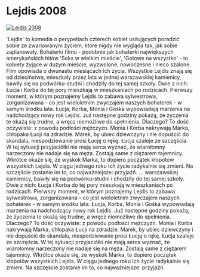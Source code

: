 Lejdis 2008 
=============
[![Lejdis 2008 ](http://vidos.pl/images/player.gif)](http://vidos.pl/lejdis-2008)

 'Lejdis' to komedia o perypetiach czterech kobiet usiłujących poradzić sobie ze zwariowanym życiem, które nigdy nie wygląda tak, jak sobie zaplanowały. Bohaterki filmu - podobnie jak bohaterki największych amerykańskich hitów 'Seks w wielkim mieście', 'Gotowe na wszystko' - to kobiety żyjące w dużym mieście, wyzwolone, nowoczesne i nieco szalone. Film opowiada o dwunastu miesiącach ich życia. Wszystkie Lejdis znają się od dzieciństwa, mieszkały przez lata w jednej warszawskiej kamienicy, bawiły się na podwórku-studni i chodziły do tej samej szkoły. Dwie z nich: Łucja i Korba do tej pory mieszkają w mieszkaniach po rodzicach. Pierwszy moment, w którym poznajemy Lejdis to zabawa sylwestrowa, zorganizowana - co jest wieloletnim zwyczajem naszych bohaterek - w samym środku lata. Łucja, Korba, Monia i Gośka wypowiadają marzenia na nadchodzący nowy rok Lejdis. Już następne godziny pokażą, że życzenia te okażą się trudne, a wręcz niemożliwe do spełnienia. Dlaczego? To dość oczywiste: z powodu podłości mężczyzn. Monia i Korba nakrywają Marka, chłopaka Łucji na zdradzie. Marek, by ubiec dziewczyny i nie dopuścić do skandalu, niespodziewanie prosi Łucję o rękę. Łucja szaleje ze szczęścia. W tej sytuacji przyjaciółki nie mają serca wyznać, że wiarołomny narzeczony nie nadaje się na męża. Zostają same z ciężarem tajemnicy. Wkrótce okaże się, że wyskok Marka, to dopiero początek kłopotów wszystkich Lejdis. W ciągu jednego roku ich życie radykalnie się zmieni. Na szczęście zostanie im to, co najważniejsze: przyjaźń.  ... warszawskiej kamienicy, bawiły się na podwórku-studni i chodziły do tej samej szkoły. Dwie z nich: Łucja i Korba do tej pory mieszkają w mieszkaniach po rodzicach. Pierwszy moment, w którym poznajemy Lejdis to zabawa sylwestrowa, zorganizowana - co jest wieloletnim zwyczajem naszych bohaterek - w samym środku lata. Łucja, Korba, Monia i Gośka wypowiadają marzenia na nadchodzący nowy rok Lejdis. Już następne godziny pokażą, że życzenia te okażą się trudne, a wręcz niemożliwe do spełnienia. Dlaczego? To dość oczywiste: z powodu podłości mężczyzn. Monia i Korba nakrywają Marka, chłopaka Łucji na zdradzie. Marek, by ubiec dziewczyny i nie dopuścić do skandalu, niespodziewanie prosi Łucję o rękę. Łucja szaleje ze szczęścia. W tej sytuacji przyjaciółki nie mają serca wyznać, że wiarołomny narzeczony nie nadaje się na męża. Zostają same z ciężarem tajemnicy. Wkrótce okaże się, że wyskok Marka, to dopiero początek kłopotów wszystkich Lejdis. W ciągu jednego roku ich życie radykalnie się zmieni. Na szczęście zostanie im to, co najważniejsze: przyjaźń.
